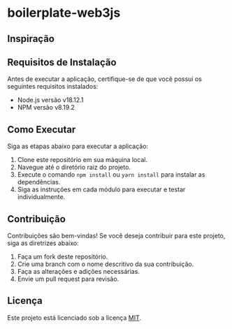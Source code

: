 # boilerplate-web3js

## Inspiração

## Requisitos de Instalação

Antes de executar a aplicação, certifique-se de que você possui os seguintes requisitos instalados:

- Node.js versão v18.12.1
- NPM versão v8.19.2

## Como Executar

Siga as etapas abaixo para executar a aplicação:

1. Clone este repositório em sua máquina local.
2. Navegue até o diretório raiz do projeto.
3. Execute o comando `npm install` ou `yarn install` para instalar as dependências.
4. Siga as instruções em cada módulo para executar e testar individualmente.

## Contribuição

Contribuições são bem-vindas! Se você deseja contribuir para este projeto, siga as diretrizes abaixo:

1. Faça um fork deste repositório.
2. Crie uma branch com o nome descritivo da sua contribuição.
3. Faça as alterações e adições necessárias.
4. Envie um pull request para revisão.

## Licença

Este projeto está licenciado sob a licença [MIT](LICENSE).
